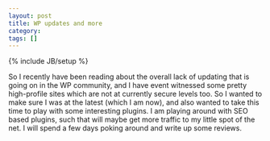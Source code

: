 ```yaml
---
layout: post
title: WP updates and more
category: 
tags: []
---
```

{% include JB/setup %}

So I recently have been reading about the overall lack of updating that is going on in the WP community, and I have event witnessed some pretty high-profile sites which are not at currently secure levels too.  So I wanted to make sure I was at the latest (which I am now), and also wanted to take this time to play with some interesting plugins.  I am playing around with SEO based plugins, such that will maybe get more traffic to my little spot of the net.  I will spend a few days poking around and write up some reviews.